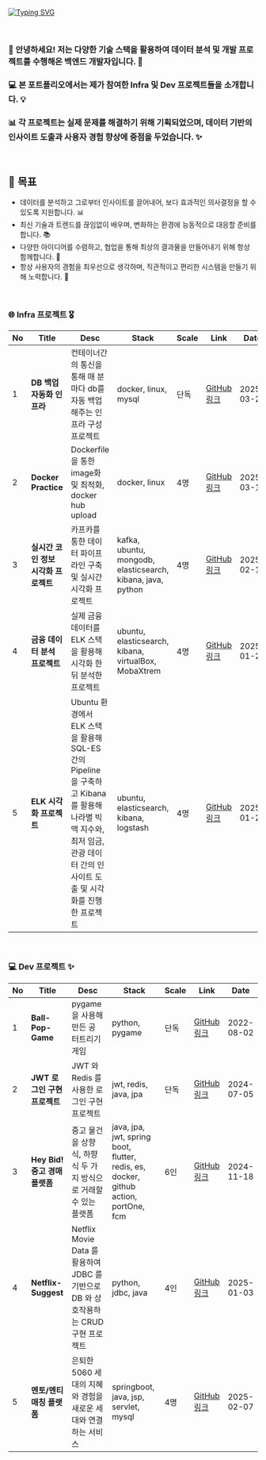 [![Typing SVG](https://readme-typing-svg.demolab.com?font=Fira+Code&weight=600&size=33&duration=2000&pause=1500&color=BBF7D5&background=0067FF00&multiline=true&width=435&height=100&lines=Hello!+I'm+Hyundoo👋;It's+my+Portfolio!🏆)](https://git.io/typing-svg)

<br>

### 👋 안녕하세요! 저는 다양한 기술 스택을 활용하여 데이터 분석 및 개발 프로젝트를 수행해온 백엔드 개발자입니다. 🚀

### 💻 본 포트폴리오에서는 제가 참여한 Infra 및 Dev 프로젝트들을 소개합니다. 💡

### 📊 각 프로젝트는 실제 문제를 해결하기 위해 기획되었으며, 데이터 기반의 인사이트 도출과 사용자 경험 향상에 중점을 두었습니다. ✨


<br>

## 🎯 목표

- 데이터를 분석하고 그로부터 인사이트를 끌어내어, 보다 효과적인 의사결정을 할 수 있도록 지원합니다. 📊
- 최신 기술과 트렌드를 끊임없이 배우며, 변화하는 환경에 능동적으로 대응할 준비를 합니다. 📚
- 다양한 아이디어를 수렴하고, 협업을 통해 최상의 결과물을 만들어내기 위해 항상 함께합니다. 🤝
- 항상 사용자의 경험을 최우선으로 생각하며, 직관적이고 편리한 시스템을 만들기 위해 노력합니다. 👥

<br>

### 🌐 Infra 프로젝트 🎖️

| No | Title | Desc | Stack | Scale | Link | Date |
|----|---------------|------|-----------|----------|------|------|
| 1 | **DB 백업 자동화 인프라**  | 컨테이너간의 통신을 통해 매 분마다 db를 자동 백업해주는 인프라 구성 프로젝트 | docker, linux, mysql | 단독 | [GitHub 링크](https://github.com/HyunDooBoo/docker-db-infra) | 2025-03-21 |
| 2 | **Docker Practice**  | Dockerfile을 통한 image화 및 최적화, docker hub upload | docker, linux | 4명 | [GitHub 링크](https://github.com/OhKimJeeSuh/spring-boot-docker) | 2025-03-19 |
| 3 | **실시간 코인 정보 시각화 프로젝트**  | 카프카를 통한 데이터 파이프라인 구축 및 실시간 시각화 프로젝트 | kafka, ubuntu, mongodb, elasticsearch, kibana, java, python | 4명 | [GitHub 링크](https://github.com/love-tooth/fisa-tech-senima) | 2025-02-17 |
| 4 | **금융 데이터 분석 프로젝트**  | 실제 금융 데이터를 ELK 스택을 활용해 시각화 한 뒤 분석한 프로젝트 | ubuntu, elasticsearch, kibana, virtualBox, MobaXtrem | 4명 | [GitHub 링크](https://github.com/HyunDooBoo/card-data-analysis) | 2025-01-24 |
| 5 | **ELK 시각화 프로젝트**  | Ubuntu 환경에서 ELK 스택을 활용해 SQL-ES 간의 Pipeline 을 구축하고 Kibana 를 활용해 나라별 빅맥 지수와, 최저 임금, 관광 데이터 간의 인사이트 도출 및 시각화를 진행한 프로젝트 | ubuntu, elasticsearch, kibana, logstash | 4명 | [GitHub 링크](https://github.com/HyunDooBoo/BicMac-index) | 2025-01-21 |





<br>

### 💻 Dev 프로젝트 ✨

| No | Title | Desc | Stack | Scale | Link | Date |
|----|---------------|------|-----------|----------|------|------|
| 1 | **Ball-Pop-Game** | pygame 을 사용해 만든 공 터트리기 게임 | python, pygame | 단독 | [GitHub 링크](https://github.com/HyunDooBoo/Ball_Pop_Game) | 2022-08-02 |
| 2 | **JWT 로그인 구현 프로젝트** | JWT 와 Redis 를 사용한 로그인 구현 프로젝트 | jwt, redis, java, jpa | 단독 | [GitHub 링크](https://github.com/HyunDooBoo/Dongbi_BE) | 2024-07-05 |
| 3 | **Hey Bid! 중고 경매 플랫폼** | 중고 물건을 상향식, 하향식 두 가지 방식으로 거래할 수 있는 플랫폼 | java, jpa, jwt, spring boot, flutter, redis, es, docker, github action, portOne, fcm | 6인 | [GitHub 링크](https://github.com/HyunDooBoo/As_BE) | 2024-11-18 |
| 4 | **Netflix-Suggest** | Netflix Movie Data 를 활용하여 JDBC 를 기반으로 DB 와 상호작용하는 CRUD 구현 프로젝트 | python, jdbc, java | 4인 | [GitHub 링크](https://github.com/HyunDooBoo/NS_BE) | 2025-01-03 |
| 5 | **멘토/멘티 매칭 플랫폼**  | 은퇴한 5060 세대의 지혜와 경험을 새로운 세대와 연결하는 서비스 | springboot, java, jsp, servlet, mysql | 4명 | [GitHub 링크](https://github.com/love-tooth/Mentorship-hub) | 2025-02-07 |


